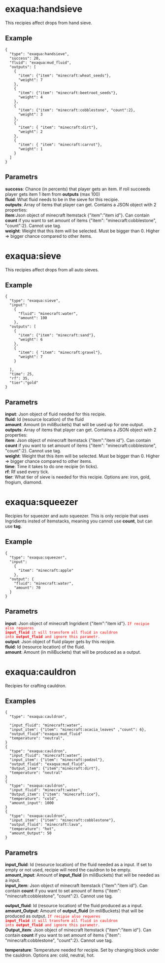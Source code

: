 # exaqua:handsieve
This recipies affect drops from hand sieve.
## Example
```
{
  "type": "exaqua:handsieve",
  "success": 20,
  "fluid": "exaqua:mud_fluid",
  "outputs": [
    {
      "item": {"item": "minecraft:wheat_seeds"},
      "weight": 7
    },
    {
      "item": {"item": "minecraft:beetroot_seeds"},
      "weight": 4
    },
    {
      "item": {"item": "minecraft:cobblestone", "count":2},
      "weight": 3
    },
    {
      "item": { "item": "minecraft:dirt"},
      "weight": 2
    },
    {
      "item": { "item": "minecraft:carrot"},
      "weight": 1
    }
  ]
}
```
## Parametrs 
**success**: Chance (in percents) that player gets an item. If roll succeeds player gets item 1 item from **outputs**  (max 100)<br>
**fluid**: What fluid needs to be in the sieve for this recipie.<br>
**outputs**: Array of items that player can get. Contains a JSON object with 2 properties:<br>
    **item**:Json object of minecraft Itemstack {"item":"item id"}. Can contain **count** if you want to set amount of items {"item": "minecraft:cobblestone", "count":2}. Cannot use tag.<br>
    **weight**: Weight that this item will be selected. Must be bigger than 0. Higher => bigger chance compared to other items.<br>

# exaqua:sieve
This recipies affect drops from all auto sieves.
## Example
```
{
  "type": "exaqua:sieve",
  "input":
    {
      "fluid": "minecraft:water",
      "amount": 100
    },
  "outputs": [
    {
      "item": {"item": "minecraft:sand"},
      "weight": 6
    },
    {
      "item": { "item": "minecraft:gravel"},
      "weight": 7
    }

  ],
  "time": 25,
  "rf": 35,
  "tier":"gold"
}
```
## Parametrs
**input**: Json object of fluid needed for this recipie.<br>
  **fluid**: Id (resource location) of the fluid<br>
  **amount**: Amount (in miliBuckets) that will be used up for one output.<br>
**outputs**: Array of items that player can get. Contains a JSON object with 2 properties:<br>
    **item**: Json object of minecraft Itemstack {"item":"item id"}. Can contain **count** if you want to set amount of items {"item": "minecraft:cobblestone", "count":2}. Cannot use tag.<br>
    **weight**: Weight that this item will be selected. Must be bigger than 0. Higher => bigger chance compared to other items.<br>
**time**: Time it takes to do one recipie (in ticks).<br>
**rf**: Rf used every tick.<br>
**tier**: What tier of sieve is needed for this recipie. Options are: iron, gold, frogium, diamond.<br>

# exaqua:squeezer
Recipies for squeezer and auto squeezer. This is only recipie that uses Ingridients insted of Itemstacks, meaning you cannot use **count**, but can use **tag**.
## Example
```
{
  "type": "exaqua:squeezer",
  "input":
    {
      "item": "minecraft:apple"
    },
  "output": {
    "fluid": "minecraft:water",
    "amount": 70
  }
}
```
## Parametrs
**input**: Json object of minecraft Ingridient {"item":"item id"}. <code style="color : Red">If recipie also requeres **input_fluid** it will transform all fluid in cauldron into **output_fluid** and ignore this parametr.</code> <br>
**output**: Json object of fluid player gets by this recipie.<br>
    **fluid**: Id (resource location) of the fluid.<br>
    **amount**: Amount (in miliBuckets) that will be produced as a output.<br>

# exaqua:cauldron
Recipies for crafting cauldron.
## Examples
```
{
  "type": "exaqua:cauldron",
  
  "input_fluid": "minecraft:water",
  "input_item": {"item": "minecraft:acacia_leaves" ,"count": 6},
  "output_fluid":"exaqua:mud_fluid"
  "temperature": "neutral",
}
{
  "type": "exaqua:cauldron",
  "input_fluid": "minecraft:water",
  "input_item": {"item": "minecraft:podzol"},
  "output_fluid": "exaqua:mud_fluid",
  "Output_item": {"item":"minecraft:dirt"},
  "temperature": "neutral"
}
{
  "type": "exaqua:cauldron",
  "input_fluid": "minecraft:water",
  "Output_item": {"item": "minecraft:ice"},
  "temperature": "cold",
  "amount_input": 1000
}
{
  "type": "exaqua:cauldron",
  "input_item": {"item": "minecraft:cobblestone"},
  "output_fluid": "minecraft:lava",
  "temperature": "hot",
  "amount_Output": 50
}
```
## Parametrs
**input_fluid**: Id (resource location) of the fluid needed as a input. If set to empty or not used, recipie will need the cauldron to be empty.<br>
**amount_input**: Amount of **input_fluid**  (in miliBuckets) that will be needed as a input.<br>
**input_item**: Json object of minecraft Itemstack {"item":"item id"}. Can contain **count** if you want to set amount of items {"item": "minecraft:cobblestone", "count":2}. Cannot use tag.<br>


**output_fluid**: Id (resource location) of the fluid produced as a input.<br>
**amount_Output**: Amount of **output_fluid**  (in miliBuckets) that will be produced as output. <code style="color : Red">If recipie also requeres **input_fluid** it will transform all fluid in cauldron into **output_fluid** and ignore this parametr.</code><br>
**Output_item**: Json object of minecraft Itemstack {"item":"item id"}. Can contain **count** if you want to set amount of items {"item": "minecraft:cobblestone", "count":2}. Cannot use tag.<br>

**temperature**: Temperature needed for recipie. Set by changing block under the cauldron. Options are: cold, neutral, hot.<br>

